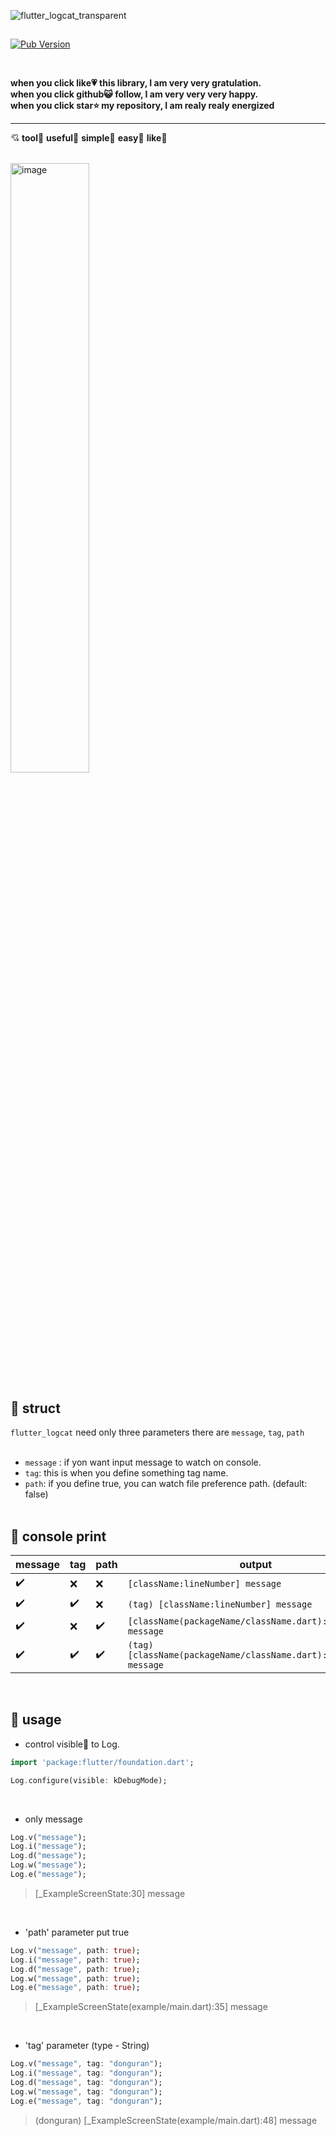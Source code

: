 ![flutter_logcat_transparent](https://github.com/b3lon9/flutter_logcat/assets/119420119/0493edfd-c9e2-4bb3-b7fd-706d7ecd4977)


## 

[![Pub Version](https://img.shields.io/pub/v/flutter_logcat?color=blue)](https://pub.dev/packages/flutter_logcat)

<br/>



**when you click like💗 this library, I am very very gratulation.** <br/>
**when you click github😺 follow, I am very very very happy.** <br/>
**when you click star⭐ my repository, I am realy realy energized**  <br/>

---

💘 <b>tool</b>🤍 <b>useful</b>💚 <b>simple</b>💙 <b>easy</b>💛 <b>like</b>💖

<br/>

<img src="https://github.com/b3lon9/flutter_logcat/assets/119420119/d5310fff-c4f2-4d9f-b37a-fcb283b814aa" alt="image" width="50%" height="50%">

## 🚀 struct
`flutter_logcat` need only three parameters there are `message`, `tag`, `path`  <br/><br/>
- `message` : if yon want input message to watch on console.  <br/>
- `tag`: this is when you define something tag name.  <br/>
- `path`: if you define true, you can watch file preference path. (default: false) <br/><br/>


## 💌 console print 

| message            | tag                | path               | output              |
| ------------------ | ------------------ | ------------------ | ------------------ |
| :heavy_check_mark: | :x:                | :x:                | `[className:lineNumber] message` |
| :heavy_check_mark: | :heavy_check_mark: | :x:                | `(tag) [className:lineNumber] message` |
| :heavy_check_mark: | :x:                | :heavy_check_mark: | `[className(packageName/className.dart):lineNumber] message` |
| :heavy_check_mark: | :heavy_check_mark: | :heavy_check_mark: | `(tag) [className(packageName/className.dart):lineNumber] message` |

<br/>

## 🌟 usage

- control visible👀 to Log.
```dart
import 'package:flutter/foundation.dart';

Log.configure(visible: kDebugMode);
```
<br/>

- only message <br/>
```dart
Log.v("message");
Log.i("message");
Log.d("message");
Log.w("message");
Log.e("message");
```
> [_ExampleScreenState:30] message
<br/>

- 'path' parameter put true <br/>
```dart
Log.v("message", path: true);
Log.i("message", path: true);
Log.d("message", path: true);
Log.w("message", path: true);
Log.e("message", path: true);
```
> [_ExampleScreenState(example/main.dart):35] message
<br/>

- 'tag' parameter (type - String) <br/>
```dart
Log.v("message", tag: "donguran");
Log.i("message", tag: "donguran");
Log.d("message", tag: "donguran");
Log.w("message", tag: "donguran");
Log.e("message", tag: "donguran");
```
> (donguran) [_ExampleScreenState(example/main.dart):48] message


<br/>
<br/>

